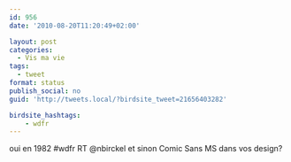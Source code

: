 ```yaml
---
id: 956
date: '2010-08-20T11:20:49+02:00'

layout: post
categories:
  - Vis ma vie
tags:
  - tweet
format: status
publish_social: no
guid: 'http://tweets.local/?birdsite_tweet=21656403282'

birdsite_hashtags:
    - wdfr
---
```


oui en 1982 #wdfr RT @nbirckel et sinon Comic Sans MS dans vos design?